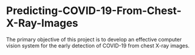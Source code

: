 # Predicting-COVID-19-From-Chest-X-Ray-Images
The primary objective of this project is to develop an effective computer vision system for the early detection of COVID-19 from chest X-ray images. 
